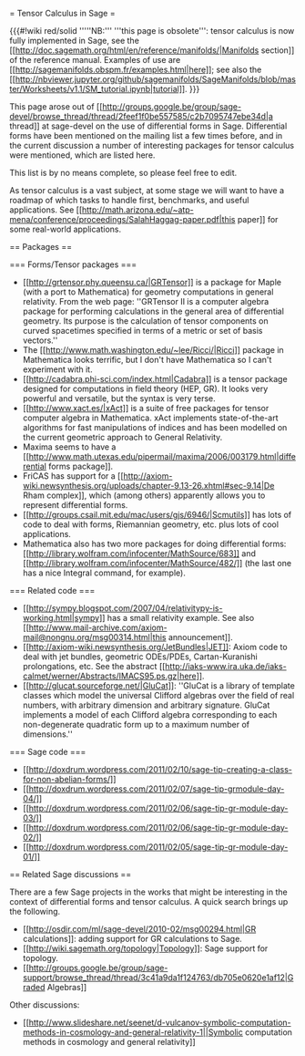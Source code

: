 = Tensor Calculus in Sage =

{{{#!wiki red/solid
'''''NB:''' '''this page is obsolete''': tensor calculus is now fully implemented in Sage, see the [[http://doc.sagemath.org/html/en/reference/manifolds/|Manifolds section]] of the reference manual. Examples of use are [[http://sagemanifolds.obspm.fr/examples.html|here]]; see also the [[http://nbviewer.jupyter.org/github/sagemanifolds/SageManifolds/blob/master/Worksheets/v1.1/SM_tutorial.ipynb|tutorial]].
}}}

This page arose out of [[http://groups.google.be/group/sage-devel/browse_thread/thread/2feef1f0be557585/c2b7095747ebe34d|a thread]] at sage-devel on the use of differential forms in Sage.  Differential forms have been mentioned on the mailing list a few times before, and in the current discussion a number of interesting packages for tensor calculus were mentioned, which are listed here.

This list is by no means complete, so please feel free to edit.

As tensor calculus is a vast subject, at some stage we will want to have a roadmap of which tasks to handle first, benchmarks, and useful applications. See [[http://math.arizona.edu/~atp-mena/conference/proceedings/SalahHaggag-paper.pdf|this paper]] for some real-world applications. 


== Packages ==

=== Forms/Tensor packages ===

 * [[http://grtensor.phy.queensu.ca/|GRTensor]] is a package for Maple (with a port to Mathematica) for geometry computations in general relativity.  From the web page: ''GRTensor II is a computer algebra package for performing calculations in the general area of differential geometry. Its purpose is the calculation of tensor components on curved spacetimes specified in terms of a metric or set of basis vectors.''
 * The [[http://www.math.washington.edu/~lee/Ricci/|Ricci]] package in Mathematica looks terrific, but I don't have Mathematica so I can't experiment with it.
 * [[http://cadabra.phi-sci.com/index.html|Cadabra]] is a tensor package designed for computations in field theory (HEP, GR).  It looks very powerful and versatile, but the syntax is very terse.
 * [[http://www.xact.es/|xAct]] is a suite of free packages for tensor computer algebra in Mathematica. xAct implements state-of-the-art algorithms for fast manipulations of indices and has been modelled on the current geometric approach to General Relativity. 
 * Maxima seems to have a [[http://www.math.utexas.edu/pipermail/maxima/2006/003179.html|differential forms package]].
 * FriCAS has support for a [[http://axiom-wiki.newsynthesis.org/uploads/chapter-9.13-26.xhtml#sec-9.14|De Rham complex]], which (among others) apparently allows you to represent differential forms.
 * [[http://groups.csail.mit.edu/mac/users/gjs/6946/|Scmutils]] has lots of code to deal with forms, Riemannian geometry, etc. plus lots of cool applications.
 * Mathematica also has two more packages for doing differential forms: [[http://library.wolfram.com/infocenter/MathSource/683]] and [[http://library.wolfram.com/infocenter/MathSource/482/]] (the last one has a nice Integral command, for example).


=== Related code ===

 * [[http://sympy.blogspot.com/2007/04/relativitypy-is-working.html|sympy]] has a small relativity example.  See also [[http://www.mail-archive.com/axiom-mail@nongnu.org/msg00314.html|this announcement]].
 * [[http://axiom-wiki.newsynthesis.org/JetBundles|JET]]: Axiom code to deal with jet bundles, geometric ODEs/PDEs, Cartan-Kuranishi prolongations, etc.  See the abstract [[http://iaks-www.ira.uka.de/iaks-calmet/werner/Abstracts/IMACS95.ps.gz|here]]. 
 * [[http://glucat.sourceforge.net/|GluCat]]: ''GluCat is a library of template classes which model the universal Clifford algebras over the field of real numbers, with arbitrary dimension and arbitrary signature. GluCat implements a model of each Clifford algebra corresponding to each non-degenerate quadratic form up to a maximum number of dimensions.''
 

=== Sage code ===

 * [[http://doxdrum.wordpress.com/2011/02/10/sage-tip-creating-a-class-for-non-abelian-forms/]]
 * [[http://doxdrum.wordpress.com/2011/02/07/sage-tip-grmodule-day-04/]]
 * [[http://doxdrum.wordpress.com/2011/02/06/sage-tip-gr-module-day-03/]]
 * [[http://doxdrum.wordpress.com/2011/02/06/sage-tip-gr-module-day-02/]]
 * [[http://doxdrum.wordpress.com/2011/02/05/sage-tip-gr-module-day-01/]]

== Related Sage discussions ==

There are a few Sage projects in the works that might be interesting in the context of differential forms and tensor calculus.  A quick search brings up the following.

 * [[http://osdir.com/ml/sage-devel/2010-02/msg00294.html|GR calculations]]: adding support for GR calculations to Sage.
 * [[http://wiki.sagemath.org/topology|Topology]]: Sage support for topology.
 * [[http://groups.google.be/group/sage-support/browse_thread/thread/3c41a9da1f124763/db705e0620e1af12|Graded Algebras]]

Other discussions:

 * [[http://www.slideshare.net/seenet/d-vulcanov-symbolic-computation-methods-in-cosmology-and-general-relativity-1||Symbolic computation methods in cosmology and general relativity]]
